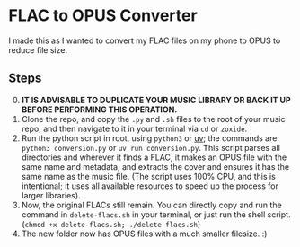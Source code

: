 # FLAC to OPUS Converter

I made this as I wanted to convert my FLAC files on my phone to OPUS to reduce file size.

## Steps
0. **IT IS ADVISABLE TO DUPLICATE YOUR MUSIC LIBRARY OR BACK IT UP BEFORE PERFORMING THIS OPERATION.**
1. Clone the repo, and copy the `.py` and `.sh` files to the root of your music repo, and then navigate to it in your terminal via `cd` or `zoxide`.
2. Run the python script in root, using `python3` or [uv](https://docs.astral.sh/uv/); the commands are `python3 conversion.py` or `uv run conversion.py`. This script parses all directories and wherever it finds a FLAC, it makes an OPUS file with the same name and metadata, and extracts the cover and ensures it has the same name as the music file. (The script uses 100% CPU, and this is intentional; it uses all available resources to speed up the process for larger libraries).
3. Now, the original FLACs still remain. You can directly copy and run the command in `delete-flacs.sh` in your terminal, or just run the shell script. (`chmod +x delete-flacs.sh; ./delete-flacs.sh`)
4. The new folder now has OPUS files with a much smaller filesize. :)

